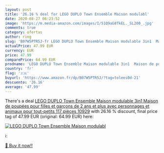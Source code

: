 ```yaml
---
layout: post
title: '26.16 % deal for LEGO DUPLO Town Ensemble Maison modulabl'
date: 2020-08-27 06:23:52
image: 'https://m.media-amazon.com/images/I/51Q9aG8TkEL._SL200_.jpg'
comments: true
category: ofertas
author: ring
slug: 'B07W5PTR5J-fr LEGO DUPLO Town Ensemble Maison modulable 3in1  Maison de poupées pour filles et garçons de 2 ans et plus avec personnages et animaux pour tout-petits  117 pièces  10929'
actualPrice: 47.99 EUR
currency: EUR
price: 47.99
comparePrice: 64.99 EUR
prodname: 'LEGO DUPLO Town Ensemble Maison modulable 3in1  Maison de poupées pour filles et garçons de 2 ans et plus avec personnages et animaux pour tout-petits  117 pièces  10929'
country: 'fr'
flag: '🇫🇷'
buyurl: 'https://www.amazon.fr/dp/B07W5PTR5J/?tag=tolees0d-21'
descuento: '26.16'
average: '47.99'
---
```


There's a deal [LEGO DUPLO Town Ensemble Maison modulable 3in1  Maison de poupées pour filles et garçons de 2 ans et plus avec personnages et animaux pour tout-petits  117 pièces  10929](https://www.amazon.fr/dp/B07W5PTR5J/?tag=tolees0d-21)  with  26.16 % discount, final price tag of  47.99 EUR (original: 64.99 EUR) here:

[![LEGO DUPLO Town Ensemble Maison modulabl](https://m.media-amazon.com/images/I/51Q9aG8TkEL._SL200_.jpg)](https://www.amazon.fr/dp/B07W5PTR5J/?tag=tolees0d-21)

ℹ️:


[🛒 Buy it now!!](https://www.amazon.fr/dp/B07W5PTR5J/?tag=tolees0d-21)
